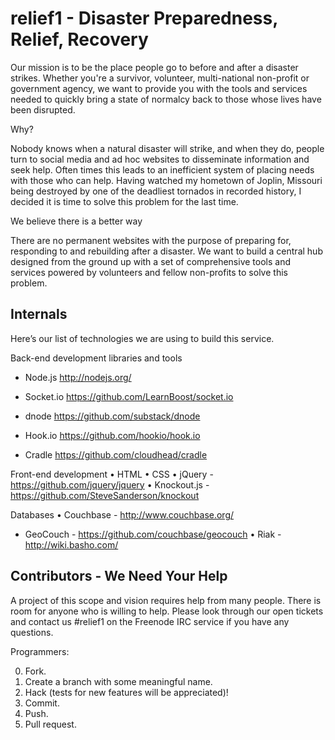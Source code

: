 # relief1 - Disaster Preparedness, Relief, Recovery
Our mission is to be the place people go to before and after a disaster strikes. Whether you're a survivor, volunteer, multi-national non-profit or government agency, we want to provide you with the tools and services needed to quickly bring a state of normalcy back to those whose lives have been disrupted.


Why?

Nobody knows when a natural disaster will strike, and when they do, people turn to social media and ad hoc websites to disseminate information and seek help. Often times this leads to an inefficient system of placing needs with those who can help. Having watched my hometown of Joplin, Missouri being destroyed by one of the deadliest tornados in recorded history, I decided it is time to solve this problem for the last time.

We believe there is a better way

There are no permanent websites with the purpose of preparing for, responding to and rebuilding after a disaster. We want to build a central hub designed from the ground up with a set of comprehensive tools and services powered by volunteers and fellow non-profits to solve this problem.

## Internals
Here’s our list of technologies we are using to build this service.

Back-end development libraries and tools

* Node.js http://nodejs.org/

* Socket.io https://github.com/LearnBoost/socket.io

* dnode https://github.com/substack/dnode

* Hook.io https://github.com/hookio/hook.io
	
* Cradle https://github.com/cloudhead/cradle

Front-end development
•	HTML
•	CSS 
•	jQuery - https://github.com/jquery/jquery
•	Knockout.js  - https://github.com/SteveSanderson/knockout

Databases
•	Couchbase - http://www.couchbase.org/
* GeoCouch - https://github.com/couchbase/geocouch
•	Riak - http://wiki.basho.com/

## Contributors - We Need Your Help

A project of this scope and vision requires help from many people. There is room for anyone who is willing to help.  Please look through our open tickets and contact us #relief1 on the Freenode IRC service if you have any questions. 

Programmers:

0. Fork.
1. Create a branch with some meaningful name.
2. Hack (tests for new features will be appreciated)!
3. Commit.
4. Push.
5. Pull request.

